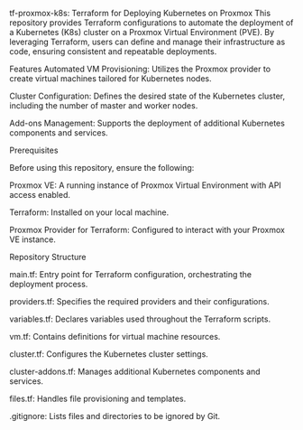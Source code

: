 tf-proxmox-k8s: Terraform for Deploying Kubernetes on Proxmox
This repository provides Terraform configurations to automate the deployment of a Kubernetes (K8s) cluster on a Proxmox Virtual Environment (PVE). 
By leveraging Terraform, users can define and manage their infrastructure as code, ensuring consistent and repeatable deployments.

Features
Automated VM Provisioning: Utilizes the Proxmox provider to create virtual machines tailored for Kubernetes nodes.

Cluster Configuration: Defines the desired state of the Kubernetes cluster, including the number of master and worker nodes.

Add-ons Management: Supports the deployment of additional Kubernetes components and services.

Prerequisites

Before using this repository, ensure the following:

Proxmox VE: A running instance of Proxmox Virtual Environment with API access enabled.

Terraform: Installed on your local machine.

Proxmox Provider for Terraform: Configured to interact with your Proxmox VE instance.


Repository Structure

main.tf: Entry point for Terraform configuration, orchestrating the deployment process.

providers.tf: Specifies the required providers and their configurations.

variables.tf: Declares variables used throughout the Terraform scripts.

vm.tf: Contains definitions for virtual machine resources.

cluster.tf: Configures the Kubernetes cluster settings.

cluster-addons.tf: Manages additional Kubernetes components and services.

files.tf: Handles file provisioning and templates.

.gitignore: Lists files and directories to be ignored by Git.
